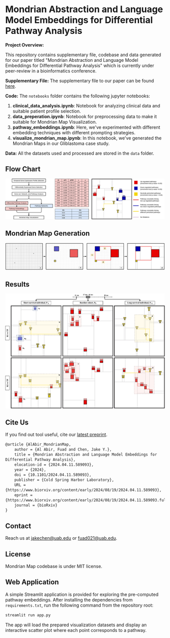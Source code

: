 # Mondrian Abstraction and Language Model Embeddings for Differential Pathway Analysis

**Project Overview:**

This repository contains supplementary file, codebase and data generated for our paper titled "Mondrian Abstraction and Language Model Embeddings for Differential Pathway Analysis" which is currently under peer-review in a bioinformatics conference.

**Supplementary File:** The supplementary file to our paper can be found [here](https://github.com/aimed-lab/mondrian-map/blob/main/supplementary-file.pdf).

**Code:** The `notebooks` folder contains the following jupyter notebooks:

1. **clinical_data_analysis.ipynb**: Notebook for analyzing clinical data and suitable patient profile selection.
2. **data_preperation.ipynb**: Notebook for preprocessing data to make it suitable for Mondrian Map Visualization.
3. **pathway_embeddings.ipynb**: Here, we've experimented with different embedding techniques with different prompting strategies.
3. **visualize_mondrian_map.ipynb**: In this notebook, we've generated the Mondrian Maps in our Gliblastoma case study.

**Data:** All the datasets used and processed are stored in the `data` folder.

## Flow Chart
![Flow-Diagram](figures/banner.png)

## Mondrian Map Generation
![Methodology](figures/method.png)

## Results
![Results](figures/results.png)

## Cite Us

If you find out tool useful, cite our [latest preprint](https://www.biorxiv.org/content/10.1101/2024.04.11.589093v2).

```
@article {AlAbir_MondrianMap,
	author = {Al Abir, Fuad and Chen, Jake Y.},
	title = {Mondrian Abstraction and Language Model Embeddings for Differential Pathway Analysis},
	elocation-id = {2024.04.11.589093},
	year = {2024},
	doi = {10.1101/2024.04.11.589093},
	publisher = {Cold Spring Harbor Laboratory},
	URL = {https://www.biorxiv.org/content/early/2024/08/19/2024.04.11.589093},
	eprint = {https://www.biorxiv.org/content/early/2024/08/19/2024.04.11.589093.full.pdf},
	journal = {bioRxiv}
}
```

## Contact

Reach us at [jakechen@uab.edu](mailto:jakechen@uab.edu) or [fuad021@uab.edu](mailto:fuad021@uab.edu).

## License
Mondrian Map codebase is under MIT license.

## Web Application

A simple Streamlit application is provided for exploring the pre-computed
pathway embeddings. After installing the dependencies from
`requirements.txt`, run the following command from the repository root:

```bash
streamlit run app.py
```

The app will load the prepared visualization datasets and display an
interactive scatter plot where each point corresponds to a pathway.
